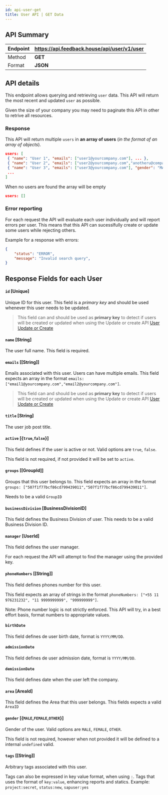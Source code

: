 ```yaml
---
id: api-user-get
title: User API | GET Data
---
```


## API Summary

| Endpoint | **https://api.feedback.house/api/user/v1/user** |
|----------|-------------------------------------------------|
| Method   | **GET** |
| Format   | **JSON** |

## API details

This endpoint allows querying and retrieving `user` data. This API will return the most recent and updated `user` as possible.

Given the size of your company you may need to paginate this API in other to retrive all resources.

### Response 

This API will return multiple `users` in **an array of users** (*in the format of an array of objects*). 

```json
users: [
 { "name": "User 1", "emails": ["user1@yourcompany.com"], ... },
 { "name": "User 2", "emails": ["user2@yourcompany.com","anotheru@company.com"], ... },
 { "name": "User 3", "emails": ["user3@yourcompany.com"], "gender": "MALE", ... },
 ...
]
```

When no users are found the array will be empty
```json
users: []
```

### Error reporting

For each request the API will evaluate each user individually and will report errors per user. This means that this API can sucesslfully create or update some users while rejecting others.

Example for a response with errors:
```json
{
    "status": "ERROR",
    "message": "Invalid search query",
}
```

## Response Fields for each User

#### `id` [Unique] 
Unique ID for this user. This field is a *primary key* and should be used whenever this user needs to be updated.

> This field can and should be used as **primary key** to detect if users will be created or updated when using the Update or create API [User Update or Create](./api-user-update-or-create)

#### `name` [String] 
The user full name. This field is required. 

#### `emails` [[String]]

Emails associated with this user. Users can have multiple emails. This field expects an array in the format `emails: ["email1@yourcompany.com","email2@yourcompany.com"]`. 

> This field can and should be used as **primary key** to detect if users will be created or updated when using the Update or create API [User Update or Create](./api-user-update-or-create)

#### `title` [String]
The user job post title. 

#### `active` [{`true`,`false`}]

This field defines if the user is active or not. Valid options are `true`, `false`. 

This field is not required, if not provided it will be set to `active`.

#### `groups` [[GroupId]]

Groups that this user belongs to. 
This field expects an array in the format `groups: ["507f1f77bcf86cd799439011","507f1f77bcf86cd799439011"]`. 

Needs to be a valid `GroupID`

#### `businessDivision` [BusinessDivisionID]

This field defines the Business Division of user. This needs to be a valid Business Division ID.

#### `manager` [UserId]

This field defines the user manager.

For each request the API will attempt to find the manager using the provided key. 

#### `phoneNumbers` [[String]]

This field defines phones number for this user.

This field expects an array of strings in the format `phoneNumbers: ["+55 11 976231232", "11 9999999999", "999999999"]`. 

Note: Phone number logic is not strictly enforced. This API will try, in a best effort basis, format numbers to appropriate values.

#### `birthDate`

This field defines de user birth date, format is `YYYY/MM/DD`.

#### `admissionDate` 

This field defines de user admission date, format is `YYYY/MM/DD`.

#### `demissionDate` 

This field defines date when the user left the company. 

#### `area` [AreaId]

This field defines the Area that this user belongs. This fields expects a valid `AreaID`

#### `gender` [{`MALE`,`FEMALE`,`OTHER`}]

Gender of the user. Valid options are `MALE`, `FEMALE`, `OTHER`. 

This field is not required, however when not provided it will be defined to a internal `undefined` valid.

#### `tags` [[String]]

Arbitrary tags associated with this user. 

Tags can also be expressed in key value format, when using `:`. Tags that uses the format of `key:value`, enhancing reports and statics. Example: `project:secret`, `status:new`, `sapuser:yes`
